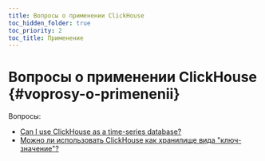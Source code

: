 ```yaml
---
title: Вопросы о применении ClickHouse
toc_hidden_folder: true
toc_priority: 2
toc_title: Применение
---
```


# Вопросы о применении ClickHouse {#voprosy-o-primenenii}

Вопросы:

-   [Can I use ClickHouse as a time-series database?](time-series.md)
-   [Можно ли использовать ClickHouse как хранилище вида "ключ-значение"?](key-value.md)